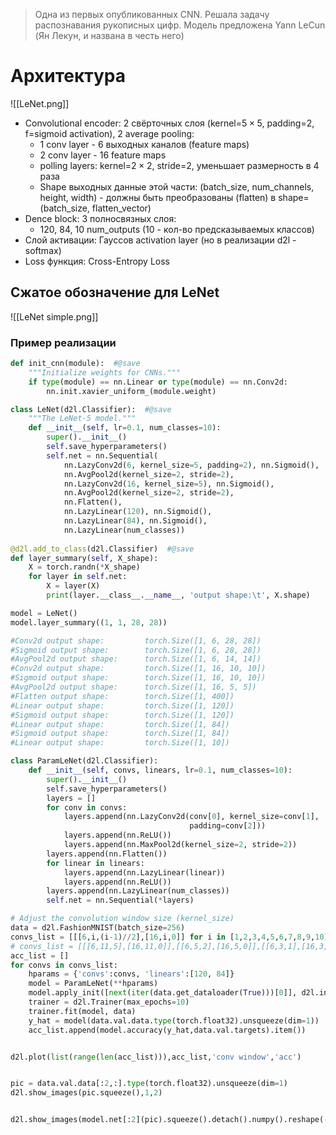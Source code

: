 > Одна из первых опубликованных CNN. Решала задачу распознавания рукописных цифр.
> Модель предложена Yann LeCun (Ян Лекун, и названа в честь него)

# Архитектура
![[LeNet.png]]
- Convolutional encoder: 2 свёрточных слоя (kernel=$5\times 5$, padding=2, f=sigmoid activation), 2 average pooling:
	- 1 conv layer - 6 выходных каналов (feature maps)
	- 2 conv layer - 16 feature maps
	- polling layers: kernel=$2\times 2$, stride=2, уменьшает размерность в 4 раза
	- Shape выходных данные этой части: (batch_size, num_channels, height, width) - должны быть преобразованы (flatten) в shape=(batch_size, flatten_vector)
- Dence block: 3 полносвязных слоя:
	- 120, 84, 10 num_outputs (10 - кол-во предсказываемых классов)
- Слой активации: Гауссов activation layer (но в реализации d2l - softmax)
- Loss функция: Cross-Entropy Loss
## Сжатое обозначение для LeNet
![[LeNet simple.png]]

### Пример реализации
```python
def init_cnn(module):  #@save
    """Initialize weights for CNNs."""
    if type(module) == nn.Linear or type(module) == nn.Conv2d:
        nn.init.xavier_uniform_(module.weight)

class LeNet(d2l.Classifier):  #@save
    """The LeNet-5 model."""
    def __init__(self, lr=0.1, num_classes=10):
        super().__init__()
        self.save_hyperparameters()
        self.net = nn.Sequential(
            nn.LazyConv2d(6, kernel_size=5, padding=2), nn.Sigmoid(),
            nn.AvgPool2d(kernel_size=2, stride=2),
            nn.LazyConv2d(16, kernel_size=5), nn.Sigmoid(),
            nn.AvgPool2d(kernel_size=2, stride=2),
            nn.Flatten(),
            nn.LazyLinear(120), nn.Sigmoid(),
            nn.LazyLinear(84), nn.Sigmoid(),
            nn.LazyLinear(num_classes))
            
@d2l.add_to_class(d2l.Classifier)  #@save
def layer_summary(self, X_shape):
    X = torch.randn(*X_shape)
    for layer in self.net:
        X = layer(X)
        print(layer.__class__.__name__, 'output shape:\t', X.shape)

model = LeNet()
model.layer_summary((1, 1, 28, 28))

#Conv2d output shape:         torch.Size([1, 6, 28, 28])
#Sigmoid output shape:        torch.Size([1, 6, 28, 28])
#AvgPool2d output shape:      torch.Size([1, 6, 14, 14])
#Conv2d output shape:         torch.Size([1, 16, 10, 10])
#Sigmoid output shape:        torch.Size([1, 16, 10, 10])
#AvgPool2d output shape:      torch.Size([1, 16, 5, 5])
#Flatten output shape:        torch.Size([1, 400])
#Linear output shape:         torch.Size([1, 120])
#Sigmoid output shape:        torch.Size([1, 120])
#Linear output shape:         torch.Size([1, 84])
#Sigmoid output shape:        torch.Size([1, 84])
#Linear output shape:         torch.Size([1, 10])
```

```python
class ParamLeNet(d2l.Classifier):
    def __init__(self, convs, linears, lr=0.1, num_classes=10):
        super().__init__()
        self.save_hyperparameters()
        layers = []
        for conv in convs:
            layers.append(nn.LazyConv2d(conv[0], kernel_size=conv[1],
                                        padding=conv[2]))
            layers.append(nn.ReLU())
            layers.append(nn.MaxPool2d(kernel_size=2, stride=2))
        layers.append(nn.Flatten())
        for linear in linears:
            layers.append(nn.LazyLinear(linear))
            layers.append(nn.ReLU())
        layers.append(nn.LazyLinear(num_classes))
        self.net = nn.Sequential(*layers)

# Adjust the convolution window size (kernel_size)
data = d2l.FashionMNIST(batch_size=256)
convs_list = [[[6,i,(i-1)//2],[16,i,0]] for i in [1,2,3,4,5,6,7,8,9,10]]
# convs_list = [[[6,11,5],[16,11,0]],[[6,5,2],[16,5,0]],[[6,3,1],[16,3,0]]]
acc_list = []
for convs in convs_list:
    hparams = {'convs':convs, 'linears':[120, 84]}
    model = ParamLeNet(**hparams)
    model.apply_init([next(iter(data.get_dataloader(True)))[0]], d2l.init_cnn)
    trainer = d2l.Trainer(max_epochs=10)
    trainer.fit(model, data)
    y_hat = model(data.val.data.type(torch.float32).unsqueeze(dim=1))
    acc_list.append(model.accuracy(y_hat,data.val.targets).item())


d2l.plot(list(range(len(acc_list))),acc_list,'conv window','acc')


pic = data.val.data[:2,:].type(torch.float32).unsqueeze(dim=1)
d2l.show_images(pic.squeeze(),1,2)


d2l.show_images(model.net[:2](pic).squeeze().detach().numpy().reshape(-1,28,28),4,8)
```